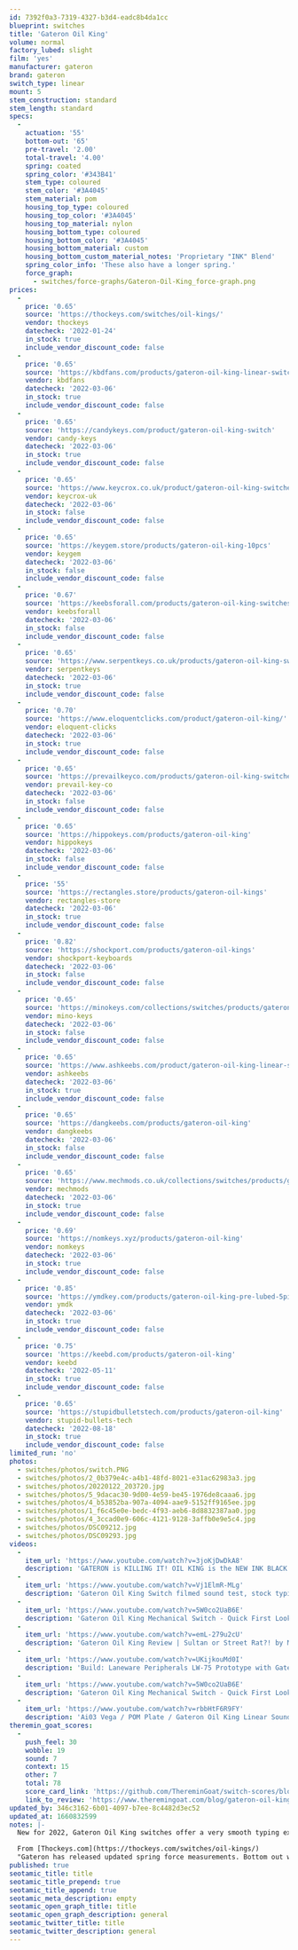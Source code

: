 ```yaml
---
id: 7392f0a3-7319-4327-b3d4-eadc8b4da1cc
blueprint: switches
title: 'Gateron Oil King'
volume: normal
factory_lubed: slight
film: 'yes'
manufacturer: gateron
brand: gateron
switch_type: linear
mount: 5
stem_construction: standard
stem_length: standard
specs:
  -
    actuation: '55'
    bottom-out: '65'
    pre-travel: '2.00'
    total-travel: '4.00'
    spring: coated
    spring_color: '#343B41'
    stem_type: coloured
    stem_color: '#3A4045'
    stem_material: pom
    housing_top_type: coloured
    housing_top_color: '#3A4045'
    housing_top_material: nylon
    housing_bottom_type: coloured
    housing_bottom_color: '#3A4045'
    housing_bottom_material: custom
    housing_bottom_custom_material_notes: 'Proprietary "INK" Blend'
    spring_color_info: 'These also have a longer spring.'
    force_graph:
      - switches/force-graphs/Gateron-Oil-King_force-graph.png
prices:
  -
    price: '0.65'
    source: 'https://thockeys.com/switches/oil-kings/'
    vendor: thockeys
    datecheck: '2022-01-24'
    in_stock: true
    include_vendor_discount_code: false
  -
    price: '0.65'
    source: 'https://kbdfans.com/products/gateron-oil-king-linear-switches'
    vendor: kbdfans
    datecheck: '2022-03-06'
    in_stock: true
    include_vendor_discount_code: false
  -
    price: '0.65'
    source: 'https://candykeys.com/product/gateron-oil-king-switch'
    vendor: candy-keys
    datecheck: '2022-03-06'
    in_stock: true
    include_vendor_discount_code: false
  -
    price: '0.65'
    source: 'https://www.keycrox.co.uk/product/gateron-oil-king-switches'
    vendor: keycrox-uk
    datecheck: '2022-03-06'
    in_stock: false
    include_vendor_discount_code: false
  -
    price: '0.65'
    source: 'https://keygem.store/products/gateron-oil-king-10pcs'
    vendor: keygem
    datecheck: '2022-03-06'
    in_stock: false
    include_vendor_discount_code: false
  -
    price: '0.67'
    source: 'https://keebsforall.com/products/gateron-oil-king-switches'
    vendor: keebsforall
    datecheck: '2022-03-06'
    in_stock: false
    include_vendor_discount_code: false
  -
    price: '0.65'
    source: 'https://www.serpentkeys.co.uk/products/gateron-oil-king-switches-10pcs'
    vendor: serpentkeys
    datecheck: '2022-03-06'
    in_stock: true
    include_vendor_discount_code: false
  -
    price: '0.70'
    source: 'https://www.eloquentclicks.com/product/gateron-oil-king/'
    vendor: eloquent-clicks
    datecheck: '2022-03-06'
    in_stock: true
    include_vendor_discount_code: false
  -
    price: '0.65'
    source: 'https://prevailkeyco.com/products/gateron-oil-king-switches'
    vendor: prevail-key-co
    datecheck: '2022-03-06'
    in_stock: false
    include_vendor_discount_code: false
  -
    price: '0.65'
    source: 'https://hippokeys.com/products/gateron-oil-king'
    vendor: hippokeys
    datecheck: '2022-03-06'
    in_stock: false
    include_vendor_discount_code: false
  -
    price: '55'
    source: 'https://rectangles.store/products/gateron-oil-kings'
    vendor: rectangles-store
    datecheck: '2022-03-06'
    in_stock: true
    include_vendor_discount_code: false
  -
    price: '0.82'
    source: 'https://shockport.com/products/gateron-oil-kings'
    vendor: shockport-keyboards
    datecheck: '2022-03-06'
    in_stock: false
    include_vendor_discount_code: false
  -
    price: '0.65'
    source: 'https://minokeys.com/collections/switches/products/gateron-oil-king-linear-switches'
    vendor: mino-keys
    datecheck: '2022-03-06'
    in_stock: false
    include_vendor_discount_code: false
  -
    price: '0.65'
    source: 'https://www.ashkeebs.com/product/gateron-oil-king-linear-switches/'
    vendor: ashkeebs
    datecheck: '2022-03-06'
    in_stock: true
    include_vendor_discount_code: false
  -
    price: '0.65'
    source: 'https://dangkeebs.com/products/gateron-oil-king'
    vendor: dangkeebs
    datecheck: '2022-03-06'
    in_stock: false
    include_vendor_discount_code: false
  -
    price: '0.65'
    source: 'https://www.mechmods.co.uk/collections/switches/products/gateron-oil-king-switches?variant=42483594526943'
    vendor: mechmods
    datecheck: '2022-03-06'
    in_stock: true
    include_vendor_discount_code: false
  -
    price: '0.69'
    source: 'https://nomkeys.xyz/products/gateron-oil-king'
    vendor: nomkeys
    datecheck: '2022-03-06'
    in_stock: true
    include_vendor_discount_code: false
  -
    price: '0.85'
    source: 'https://ymdkey.com/products/gateron-oil-king-pre-lubed-5pin-switches-55g-linear-mechanical-keyboard-custom-switch'
    vendor: ymdk
    datecheck: '2022-03-06'
    in_stock: true
    include_vendor_discount_code: false
  -
    price: '0.75'
    source: 'https://keebd.com/products/gateron-oil-king'
    vendor: keebd
    datecheck: '2022-05-11'
    in_stock: true
    include_vendor_discount_code: false
  -
    price: '0.65'
    source: 'https://stupidbulletstech.com/products/gateron-oil-king'
    vendor: stupid-bullets-tech
    datecheck: '2022-08-18'
    in_stock: true
    include_vendor_discount_code: false
limited_run: 'no'
photos:
  - switches/photos/switch.PNG
  - switches/photos/2_0b379e4c-a4b1-48fd-8021-e31ac62983a3.jpg
  - switches/photos/20220122_203720.jpg
  - switches/photos/5_9dacac30-9d00-4e59-be45-1976de8caaa6.jpg
  - switches/photos/4_b53852ba-907a-4094-aae9-5152ff9165ee.jpg
  - switches/photos/1_f6c45e0e-bedc-4f93-aeb6-8d8832387aa0.jpg
  - switches/photos/4_3ccad0e9-606c-4121-9128-3affb0e9e5c4.jpg
  - switches/photos/DSC09212.jpg
  - switches/photos/DSC09293.jpg
videos:
  -
    item_url: 'https://www.youtube.com/watch?v=3joKjDwDkA8'
    description: 'GATERON is KILLING IT! OIL KING is the NEW INK BLACK for EVERYONE by Keybored'
  -
    item_url: 'https://www.youtube.com/watch?v=Vj1ElmR-MLg'
    description: 'Gateron Oil King Switch filmed sound test, stock typing, lubed typing, lubed+Deskeys typing by issey83'
  -
    item_url: 'https://www.youtube.com/watch?v=5W0co2UaB6E'
    description: 'Gateron Oil King Mechanical Switch - Quick First Look by PXL'
  -
    item_url: 'https://www.youtube.com/watch?v=emL-279u2cU'
    description: 'Gateron Oil King Review | Sultan or Street Rat?! by Maker Mods'
  -
    item_url: 'https://www.youtube.com/watch?v=UKijkouMd0I'
    description: 'Build: Laneware Peripherals LW-75 Prototype with Gateron Oil King Switches by MechMerlin'
  -
    item_url: 'https://www.youtube.com/watch?v=5W0co2UaB6E'
    description: 'Gateron Oil King Mechanical Switch - Quick First Look by PXL'
  -
    item_url: 'https://www.youtube.com/watch?v=rbbHtF6R9FY'
    description: 'Ai03 Vega / POM Plate / Gateron Oil King Linear Sound Test and Review by TofuTypes'
theremin_goat_scores:
  -
    push_feel: 30
    wobble: 19
    sound: 7
    context: 15
    other: 7
    total: 78
    score_card_link: 'https://github.com/ThereminGoat/switch-scores/blob/master/Gateron%20Oil%20King.pdf'
    link_to_review: 'https://www.theremingoat.com/blog/gateron-oil-king-switch-review'
updated_by: 346c3162-6b01-4097-b7ee-8c4482d3ec52
updated_at: 1660832599
notes: |-
  New for 2022, Gateron Oil King switches offer a very smooth typing experience right out of the box and are very usable without having to mod due to Gateron's new factory lubing method. Featuring nylon top housing, ink bottom housing and POM stem with a long 20mm spring.

  From [Thockeys.com](https://thockeys.com/switches/oil-kings/)
  "Gateron has released updated spring force measurements. Bottom out was originally listed as 80g, it is now corrected to 65g."
published: true
seotamic_title: title
seotamic_title_prepend: true
seotamic_title_append: true
seotamic_meta_description: empty
seotamic_open_graph_title: title
seotamic_open_graph_description: general
seotamic_twitter_title: title
seotamic_twitter_description: general
---
```

